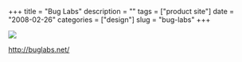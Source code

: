+++
title = "Bug Labs"
description = ""
tags = ["product site"]
date = "2008-02-26"
categories = ["design"]
slug = "bug-labs"
+++


 

  <div id="screens-thumbs" class="clearfix">
    <div class="txt-center" id="design-submission"><a href="http://buglabs.net/"><img id='bluga-thumbnail-891' class='bluga-thumbnail large' src='/media/bluga/
wt47f2791f69cb3_0.jpg'/></a></div>  
  </div>   
<p><a href="http://buglabs.net/">http://buglabs.net/</a></p>




